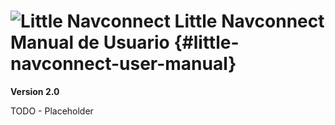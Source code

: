 # ![Little Navconnect](../images/navconnect.svg "Little Navconnect") Little Navconnect Manual de Usuario {#little-navconnect-user-manual}

**Version 2.0**

TODO - Placeholder
